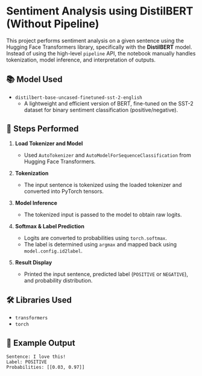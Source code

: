 # Sentiment Analysis using DistilBERT (Without Pipeline)

This project performs sentiment analysis on a given sentence using the Hugging Face Transformers library, specifically with the **DistilBERT** model. Instead of using the high-level `pipeline` API, the notebook manually handles tokenization, model inference, and interpretation of outputs.

## 📚 Model Used

- `distilbert-base-uncased-finetuned-sst-2-english`
  - A lightweight and efficient version of BERT, fine-tuned on the SST-2 dataset for binary sentiment classification (positive/negative).

## 🧪 Steps Performed

1. **Load Tokenizer and Model**
   - Used `AutoTokenizer` and `AutoModelForSequenceClassification` from Hugging Face Transformers.

2. **Tokenization**
   - The input sentence is tokenized using the loaded tokenizer and converted into PyTorch tensors.

3. **Model Inference**
   - The tokenized input is passed to the model to obtain raw logits.

4. **Softmax & Label Prediction**
   - Logits are converted to probabilities using `torch.softmax`.
   - The label is determined using `argmax` and mapped back using `model.config.id2label`.

5. **Result Display**
   - Printed the input sentence, predicted label (`POSITIVE` or `NEGATIVE`), and probability distribution.

## 🛠 Libraries Used

- `transformers`
- `torch`

## 📌 Example Output

```text
Sentence: I love this!
Label: POSITIVE
Probabilities: [[0.03, 0.97]]
